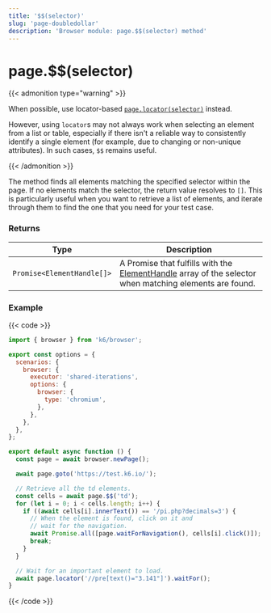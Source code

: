 ```yaml
---
title: '$$(selector)'
slug: 'page-doubledollar'
description: 'Browser module: page.$$(selector) method'
---
```


# page.$$(selector)

{{< admonition type="warning" >}}

When possible, use locator-based [`page.locator(selector)`](https://grafana.com/docs/k6/<K6_VERSION>/javascript-api/k6-browser/page/locator/) instead.

However, using `locator`s may not always work when selecting an element from a list or table, especially if there isn't a reliable way to consistently identify a single element (for example, due to changing or non-unique attributes). In such cases, `$$` remains useful.

{{< /admonition >}}

The method finds all elements matching the specified selector within the page. If no elements match the selector, the return value resolves to `[]`. This is particularly useful when you want to retrieve a list of elements, and iterate through them to find the one that you need for your test case.

### Returns

| Type                       | Description                                                                                                                                                                                 |
| -------------------------- | ------------------------------------------------------------------------------------------------------------------------------------------------------------------------------------------- |
| `Promise<ElementHandle[]>` | A Promise that fulfills with the [ElementHandle](https://grafana.com/docs/k6/<K6_VERSION>/javascript-api/k6-browser/elementhandle/) array of the selector when matching elements are found. |

### Example

{{< code >}}

```javascript
import { browser } from 'k6/browser';

export const options = {
  scenarios: {
    browser: {
      executor: 'shared-iterations',
      options: {
        browser: {
          type: 'chromium',
        },
      },
    },
  },
};

export default async function () {
  const page = await browser.newPage();

  await page.goto('https://test.k6.io/');

  // Retrieve all the td elements.
  const cells = await page.$$('td');
  for (let i = 0; i < cells.length; i++) {
    if ((await cells[i].innerText()) == '/pi.php?decimals=3') {
      // When the element is found, click on it and
      // wait for the navigation.
      await Promise.all([page.waitForNavigation(), cells[i].click()]);
      break;
    }
  }

  // Wait for an important element to load.
  await page.locator('//pre[text()="3.141"]').waitFor();
}
```

{{< /code >}}
